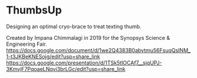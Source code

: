 # ThumbsUp
Designing an optimal cryo-brace to treat texting thumb.

Created by Impana Chimmalagi in 2019 for the Synopsys Science & Engineering Fair.
https://docs.google.com/document/d/1we2Q4383B0abytmu56FsuqQsINM_1-t3JKBeKNESojg/edit?usp=share_link
https://docs.google.com/presentation/d/1TSk5tIOCAf7__sjqUPJ-3KmvjF7PqoaeLNqvi3brLGc/edit?usp=share_link
